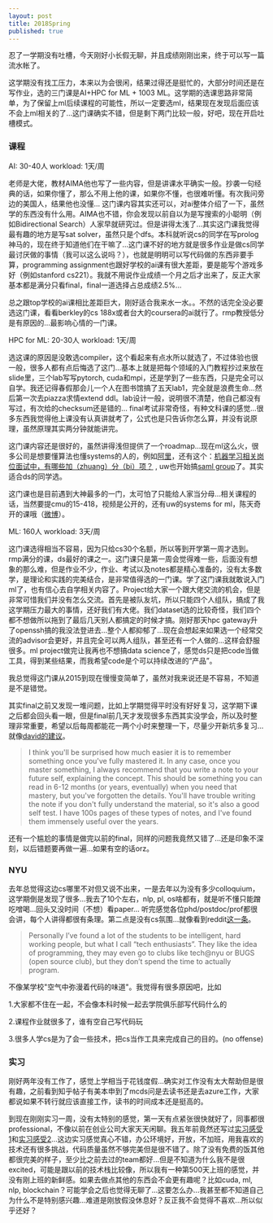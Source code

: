 ```yaml
---
layout: post
title: 2018Spring
published: true
---
```


忍了一学期没有吐槽，今天刚好小长假无聊，并且成绩刚刚出来，终于可以写一篇流水帐了。



这学期没有找工压力，本来以为会很闲，结果过得还是挺忙的，大部分时间还是在写作业，选的三门课是AI+HPC for ML + 1003 ML。这学期的选课思路非常简单，为了保留上ml后续课程的可能性，所以一定要选ml，结果现在发现后面应该不会上ml相关的了…这门课确实不错，但是剩下两门比较一般，好吧，现在开启吐槽模式。

### 课程

AI: 30-40人 workload: 1天/周

老师是大佬，教材AIMA他也写了一些内容，但是讲课水平确实一般。抄袭一句经典的话，如果你懂了，那么不用上他的课，如果你不懂，也很难听懂。有次我问旁边的美国人，结果他也没懂… 这门课内容其实还可以，对ai整体介绍了一下，虽然学的东西没有什么用。AIMA也不错，你会发现以前自以为是写搜索的小聪明（例如Bidirectional Search）人家早就研究过。但是讲得太浅了…其实这门课我觉得最有趣的地方是写sat solver，虽然只是个dfs。本科就听说cs的同学在写prolog神马的，现在终于知道他们在干嘛了…这门课不好的地方就是很多作业是做cs同学最讨厌做的事情（我可以这么说吗？），也就是明明可以写代码做的东西非要手算，programming assignment也跟好学校的ai课有很大差距，要是能写个游戏多好（例如stanford cs221）。我就不用说作业成绩一个月之后才出来了，反正大家基本都是满分只看final，final一道选择占总成绩2.5%...

总之跟top学校的ai课相比差距巨大，刚好适合我来水一水。。不然的话完全没必要选这门课，看看berkley的cs 188x或者台大的coursera的ai就行了。rmp教授低分是有原因的…最影响心情的一门课。


HPC for ML: 20-30人 workload: 1天/周

选这课的原因是没敢选compiler，这个看起来有点水所以就选了，不过体验也很一般，很多人都有点后悔选了这门…基本上就是把每个领域的入门教程抄过来放在slide里，三个lab写写pytorch, cuda和mpi，还是学到了一些东西，只是完全可以自学。我还记得春假那会儿一个人在图书馆搞了五天lab1，完全就是浪费生命…然后第一次去piazza求情extend ddl。lab设计一般，说明很不清楚，他自己都没有写过，有次给的checksum还是错的… final考试非常奇怪，有种文科课的感觉...很多东西我觉得他上课没有认真讲就考了，公式也是只告诉你怎么算，并没有说原理，虽然原理其实两分钟就能讲完。

这门课内容还是很好的，虽然讲得浅但提供了一个roadmap...现在ml这么火，很多公司是想要懂算法也懂systems的人的，例如[阿里](https://zhuanlan.zhihu.com/p/37195631)，还有这个：[机器学习相关岗位面试中，有哪些加（zhuang）分（bi）项？](https://www.zhihu.com/question/56676679/answer/151505274) , uw也开始搞[saml group](http://saml.cs.washington.edu)了。其实适合ds的同学选。

这门课也是目前遇到大神最多的一门，太可怕了只能给人家当分母...相关课程的话，当然要提cmu的15-418，视频是公开的，还有uw的systems for ml，陈天奇开的课哦（[微博](https://weibo.com/2397265244/GexRAwOHk)）。



ML: 160人 workload: 3天/周

这门课选得相当不容易，因为只给cs30个名额，所以等到开学第一周才选到。rmp满分的课，ds最好的课之一。这门课只是第一周会觉得难一些，后面没有想象的那么难，但是作业不少，作业、考试以及notes都是精心准备的，没有太多数学，是理论和实践的完美结合，是非常值得选的一门课。学了这门课我就敢说入门ml了，也有信心去自学相关内容了。Project给大家一个跟大佬交流的机会，但是非常可惜我们并没有怎么交流。首先是被队友坑，所以只能四个人组队，搞成了我这学期压力最大的事情，还好我们有大佬。我们dataset选的比较奇怪，我们四个都不想做所以拖到了最后几天别人都搞定的时候才搞。刚好那天hpc gateway升了openssh搞的我没法登进去…整个人都抑郁了…现在会想起来如果选一个经常交流的advisor会更好，并且完全可以两人组队，甚至还有一个人做的…这样会舒服很多。ml project做完让我再也不想搞data science了，感觉ds只是把code当做工具，得到某些结果，而我希望code是个可以持续改进的“产品”。

我总觉得这门课从2015到现在慢慢变简单了，虽然对我来说还是不容易，不知道是不是错觉。

其实final之前又发现一堆问题，比如上学期觉得平时没有好好复习，这学期下课之后都会回头看一眼，但是final前几天才发现很多东西其实没学会，所以及时整理非常重要，希望以后每周都能花一两个小时来整理一下，尽量少开新坑多复习...就像[david的建议](https://github.com/davidrosenberg/mlcourse/blob/gh-pages/course-faq.md)。

> I think you'll be surprised how much easier it is to remember something once you've fully mastered it. In any case, once you master something, I always recommend that you write a note to your future self, explaining the concept. This should be something you can read in 6-12 months (or years, eventually) when you need that mastery, but you've forgotten the details. You'll have trouble writing the note if you don't fully understand the material, so it's also a good self test. I have 100s pages of these types of notes, and I've found them immensely useful over the years.

还有一个尴尬的事情是做完以前的final，同样的问题我竟然又错了...还是印象不深刻，以后错题要再做一遍…如果有空的话orz。

### NYU

去年总觉得这边cs哪里不对但又说不出来，一是去年以为没有多少colloquium，这学期倒是发现了很多...我去了10个左右，nlp, pl, os啥都有，就是听不懂只能蹭吃噌喝…回头又没时间（不想）看paper… 听完感觉各位phd/postdoc/prof都很会讲，每个人讲得都很有条理。第二点是没有cs氛围…就像看到reddit[这一条](https://www.reddit.com/r/nyu/comments/7zba30/the_cs_scene_at_nyu_cas/)。
> Personally I’ve found a lot of the students to be intelligent, hard working people, but what I call “tech enthusiasts”. They like the idea of programming, they may even go to clubs like tech@nyu or BUGS (open source club), but they don’t spend the time to actually program. 

不像某学校"空气中弥漫着代码的味道"。我觉得有很多原因吧，比如

1.大家都不住在一起，不会像本科时候一起去学院俱乐部写代码什么的

2.课程作业就很多了，谁有空自己写代码玩

3.很多人学cs是为了会一些技术，把cs当作工具来完成自己的目的。(no offense)

### 实习

刚好两年没有工作了，感觉上学相当于花钱度假…确实对工作没有太大帮助但是很有趣，之前看到知乎帖子有美本申到了mcds问是去读书还是去azure工作，大家都说如果不转行就应该直接工作，读书的时间成本还是挺高的。

到现在刚刚实习一周，没有太特别的感觉，第一天有点紧张很快就好了，同事都很professional，不像以前在创业公司大家天天闲聊。我五年前竟然还写过[实习感受1](https://greenmoon55.com/intern-at-dianping/)和[实习感受2](https://greenmoon55.com/intern-at-ctrip/)…这边实习感觉真心不错，办公环境好，开放，不加班，用我喜欢的技术还有很多挑战，代码质量虽然不够完美但是很不错了。除了没有免费的饭其他都很完美的样子，至少比之前去过的team都好...但是不知道为什么我不是很excited，可能是跟以前的技术栈比较像，所以我有一种第500天上班的感觉，并没有刚上班的新鲜感。如果去做点其他的东西会不会更有趣呢？比如cuda, ml, nlp, blockchain？可能学会之后也觉得无聊了…这要怎么办...我甚至都不知道自己为什么不是特别感兴趣…难道是刚放假没休息好？反正我不会觉得不喜欢...所以似乎还好？
